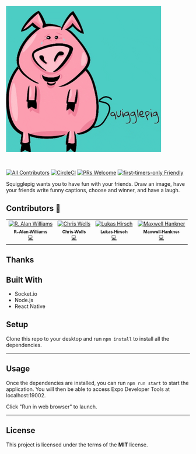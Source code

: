 <p align="left">
  <a href="https://www.squigglepig.io">
    <img src="./assets/images/squigglepig_laugh.gif" height="400px">
  </a>
</p>

&nbsp;

[![All Contributors](https://img.shields.io/badge/all_contributors-4-orange.svg?style=flat-square)](#contributors-)
[![CircleCI](https://circleci.com/gh/codesandbox/codesandbox-client.svg?style=svg)](https://circleci.com/gh/codesandbox/codesandbox-client)
[![PRs Welcome](https://img.shields.io/badge/PRs-welcome-brightgreen.svg?style=flat-square)](http://makeapullrequest.com)
[![first-timers-only Friendly](https://img.shields.io/badge/first--timers--only-friendly-blue.svg)](http://www.firsttimersonly.com/)

Squigglepig wants you to have fun with your friends. Draw an image, have your friends write funny captions, choose and winner, and have a laugh.

## Contributors 🚀

<!-- ALL-CONTRIBUTORS-LIST:START - Do not remove or modify this section -->
<!-- prettier-ignore-start -->
<!-- markdownlint-disable -->
<table>
  <tr>
    <td align="center"><a href="https://rwilliams01101.github.io/Portfolio/"><img src="https://avatars.githubusercontent.com/u/60494157?v=4" width="100px;" alt="R. Alan Williams"/><br /><sub><b>R. Alan Williams</b></sub></a><br /><a href="https://github.com/rwilliams01101/squigglepig_app/commits?author=rwilliams01101" title="Code">💻</a></td>
    <td align="center"><a href="#"><img src="https://avatars.githubusercontent.com/u/60238553?v=4" width="100px;" alt="Chris Wells"/><br /><sub><b>Chris Wells</b></sub></a><br /><a href="https://github.com/rwilliams01101/squigglepig_app/commits?author=chriswells1995" title="Code">💻</a></td>
    <td align="center"><a href="#"><img src="https://avatars.githubusercontent.com/u/12056239?v=4" width="100px;" alt="Lukas Hirsch"/><br /><sub><b>Lukas Hirsch</b></sub></a><br /><a href="https://github.com/rwilliams01101/squigglepig_app/commits?author=lhirsch1" title="Code">💻</a></td>
    <td align="center"><a href="#"><img src="https://avatars.githubusercontent.com/u/25621984?v=4" width="100px;" alt="Maxwell Hankner"/><br /><sub><b>Maxwell Hankner</b></sub></a><br /><a href="https://github.com/rwilliams01101/squigglepig_app/commits?author=maxwellhankner" title="Code">💻</a></td>
  </tr>
</table>

<!-- markdownlint-enable -->
<!-- prettier-ignore-end -->

<!-- ALL-CONTRIBUTORS-LIST:END -->

## Thanks

## Built With

- Socket.io
- Node.js
- React Native

## Setup

Clone this repo to your desktop and run `npm install` to install all the dependencies.

---

## Usage

Once the dependencies are installed, you can run `npm run start` to start the application. You will then be able to access Expo Developer Tools at localhost:19002.

Click "Run in web browser" to launch.

---

## License

This project is licensed under the terms of the **MIT** license.
